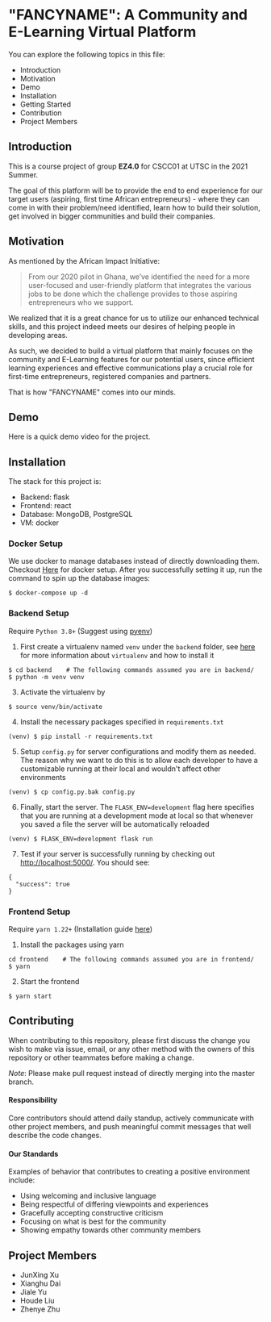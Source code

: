 # "FANCYNAME": A Community and E-Learning Virtual Platform
You can explore the following topics in this file:
- Introduction
- Motivation
- Demo
- Installation
- Getting Started
- Contribution
- Project Members

## Introduction
This is a course project of group **EZ4.0** for CSCC01 at UTSC in the 2021 Summer.

The goal of this platform will be to provide the end to end experience for our target users (aspiring, first time
African entrepreneurs) - where they can come in with their problem/need identified, learn how to build
their solution, get involved in bigger communities and build their companies.

## Motivation
As mentioned by the African Impact Initiative:
> From our 2020 pilot in Ghana, we’ve identified the need for a more user-focused and user-friendly
platform that integrates the various jobs to be done which the challenge provides to those aspiring entrepreneurs who we
support.

We realized that it is a great chance for us to utilize our enhanced technical skills, and this project indeed meets our desires of helping people in developing areas.

As such, we decided to build a virtual platform that mainly focuses on the community and E-Learning features for our potential users, since efficient learning experiences and effective communications play a crucial role for first-time entrepreneurs, registered companies and partners.

That is how "FANCYNAME" comes into our minds.

## Demo
Here is a quick demo video for the project.

## Installation
The stack for this project is:
- Backend: flask
- Frontend: react
- Database: MongoDB, PostgreSQL
- VM: docker

### Docker Setup
We use docker to manage databases instead of directly downloading them. Checkout [Here](https://docs.docker.com/get-started/) for docker setup. After you successfully setting it up, run the command to spin up the database images:
```
$ docker-compose up -d
```

### Backend Setup
Require `Python 3.8+` (Suggest using [pyenv](https://github.com/pyenv/pyenv))

1. First create a virtualenv named `venv` under the `backend` folder, see [here](https://virtualenv.pypa.io/en/latest/installation.html) for more information about `virtualenv` and how to install it
```
$ cd backend    # The following commands assumed you are in backend/
$ python -m venv venv
```

3. Activate the virtualenv by
```
$ source venv/bin/activate
```

4. Install the necessary packages specified in `requirements.txt`
```
(venv) $ pip install -r requirements.txt
```

5. Setup `config.py` for server configurations and modify them as needed. The reason why we want to do this is to allow each developer to have a customizable running at their local and wouldn't affect other environments
```
(venv) $ cp config.py.bak config.py
```

6. Finally, start the server. The `FLASK_ENV=development` flag here specifies that you are running at a development mode at local so that whenever you saved a file the server will be automatically reloaded
```
(venv) $ FLASK_ENV=development flask run
```

7. Test if your server is successfully running by checking out [http://localhost:5000/](http://localhost:5000/). You should see:
```
{
  "success": true
}
```

### Frontend Setup
Require `yarn 1.22+` (Installation guide [here](https://classic.yarnpkg.com/en/docs/install/#mac-stable))

1. Install the packages using yarn
```
cd frontend    # The following commands assumed you are in frontend/
$ yarn
```

2. Start the frontend
```
$ yarn start
```

## Contributing
When contributing to this repository, please first discuss the change you wish to make via issue, email, or any other method with the owners of this repository or other teammates before making a change.

*Note*: Please make pull request instead of directly merging into the master branch.

#### Responsibility
Core contributors should attend daily standup, actively communicate with other project members, and push meaningful commit messages that well describe the code changes.

#### Our Standards
Examples of behavior that contributes to creating a positive environment
include:

* Using welcoming and inclusive language
* Being respectful of differing viewpoints and experiences
* Gracefully accepting constructive criticism
* Focusing on what is best for the community
* Showing empathy towards other community members


## Project Members
- JunXing Xu
- Xianghu Dai
- Jiale Yu
- Houde Liu
- Zhenye Zhu
